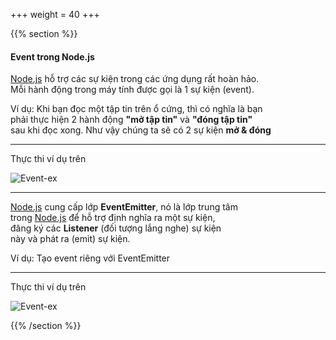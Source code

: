 +++
weight = 40
+++

{{% section %}}

#### Event trong Node.js

[Node.js](https://nodejs.org) hỗ trợ các sự kiện trong các ứng dụng rất hoàn hảo.<br>
Mỗi hành động trong máy tính được gọi là 1 sự kiện (event).

Ví dụ: Khi bạn đọc một tập tin trên ổ cứng, thì có nghĩa là bạn<br>
phải thực hiện 2 hành động **"mở tập tin"** và **"đóng tập tin"**<br>
sau khi đọc xong. Như vậy chúng ta sẽ có 2 sự kiện **mở & đóng**

---

Thực thi ví dụ trên

![Event-ex](/images/event-ex.png)

---

[Node.js](https://nodejs.org) cung cấp lớp **EventEmitter**, nó là lớp trung tâm<br>
trong [Node.js](https://nodejs.org) để hỗ trợ định nghĩa ra một sự kiện,<br>
đăng ký các **Listener** (đối tượng lắng nghe) sự kiện<br>
này và phát ra (emit) sự kiện.

Ví dụ: Tạo event riêng với EventEmitter

---

Thực thi ví dụ trên

![Event-ex](/images/event-ex2.png)

{{% /section %}}